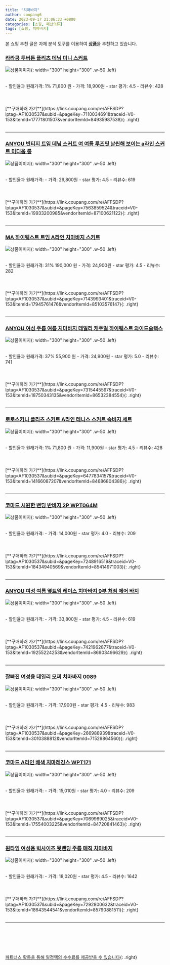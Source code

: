```yaml
---
title: "치마바지"
author: coupang6
date: 2023-09-17 21:06:33 +0800
categories: [쇼핑, 패션의류]
tags: [쇼핑, 치마바지]
---
```


본 쇼핑 추천 글은 자체 분석 도구를 이용하여 [**상품**](https://link.coupang.com/a/bao1ui)을 추천하고 있습니다.

### [라라콩 투버튼 플리츠 데님 미니 스커트](https://link.coupang.com/re/AFFSDP?lptag=AF1030537&subid=&pageKey=7110034691&traceid=V0-153&itemId=17771801507&vendorItemId=84935987538)

![상품이미지](https://thumbnail8.coupangcdn.com/thumbnails/remote/230x230ex/image/vendor_inventory/8262/9684f93bee6b2889f60f8e6b52acaa95cb38801203802aef3e6d24ca4825.jpg){: width="300" height="300" .w-50 .left}


<br>
- 할인율과 원래가격: 1%  71,800   원
- 가격: 18,900원
- star 평가: 4.5
- 리뷰수: 428
<br>
<br>
<br>
<br>
[**구매하러 가기**](https://link.coupang.com/re/AFFSDP?lptag=AF1030537&subid=&pageKey=7110034691&traceid=V0-153&itemId=17771801507&vendorItemId=84935987538){: .right}
<br>
<br>

---

### [ANYOU 빈티지 트임 데님 스커트 여 여름 루즈핏 날씬해 보이는 a라인 스커트 미디움 롱](https://link.coupang.com/re/AFFSDP?lptag=AF1030537&subid=&pageKey=7563859524&traceid=V0-153&itemId=19933200985&vendorItemId=87100621122)

![상품이미지](https://thumbnail9.coupangcdn.com/thumbnails/remote/230x230ex/image/vendor_inventory/fbed/725b51eb4e7bbf4576cd7785a2759908dbb6417c33ef95f12839e6340883.jpg){: width="300" height="300" .w-50 .left}


<br>
- 할인율과 원래가격: 
- 가격: 29,800원
- star 평가: 4.5
- 리뷰수: 619
<br>
<br>
<br>
<br>
[**구매하러 가기**](https://link.coupang.com/re/AFFSDP?lptag=AF1030537&subid=&pageKey=7563859524&traceid=V0-153&itemId=19933200985&vendorItemId=87100621122){: .right}
<br>
<br>

---

### [MA 하이웨스트 트임 A라인 치마바지 스커트](https://link.coupang.com/re/AFFSDP?lptag=AF1030537&subid=&pageKey=7143993401&traceid=V0-153&itemId=17945761476&vendorItemId=85103576147)

![상품이미지](https://thumbnail7.coupangcdn.com/thumbnails/remote/230x230ex/image/rs_quotation_api/xpfjmaa2/80fbad56334a495ead1d0bd379deaa24.jpg){: width="300" height="300" .w-50 .left}


<br>
- 할인율과 원래가격: 31%  190,000   원
- 가격: 24,900원
- star 평가: 4.5
- 리뷰수: 282
<br>
<br>
<br>
<br>
[**구매하러 가기**](https://link.coupang.com/re/AFFSDP?lptag=AF1030537&subid=&pageKey=7143993401&traceid=V0-153&itemId=17945761476&vendorItemId=85103576147){: .right}
<br>
<br>

---

### [ANYOU 여성 주름 여름 치마바지 데일리 캐주얼 하이웨스트 와이드슬랙스](https://link.coupang.com/re/AFFSDP?lptag=AF1030537&subid=&pageKey=7315445597&traceid=V0-153&itemId=18750343135&vendorItemId=86532384554)

![상품이미지](https://thumbnail8.coupangcdn.com/thumbnails/remote/230x230ex/image/vendor_inventory/25fd/d42bb5ea6a5d028fa605748f49306382b11f27bdfe345fadb693e4418b18.jpg){: width="300" height="300" .w-50 .left}


<br>
- 할인율과 원래가격: 37%  55,900   원
- 가격: 24,900원
- star 평가: 5.0
- 리뷰수: 741
<br>
<br>
<br>
<br>
[**구매하러 가기**](https://link.coupang.com/re/AFFSDP?lptag=AF1030537&subid=&pageKey=7315445597&traceid=V0-153&itemId=18750343135&vendorItemId=86532384554){: .right}
<br>
<br>

---

### [로로스키니 플리츠 스커트 A라인 테니스 스커트 속바지 세트](https://link.coupang.com/re/AFFSDP?lptag=AF1030537&subid=&pageKey=6477834157&traceid=V0-153&itemId=14166087207&vendorItemId=84686804386)

![상품이미지](https://thumbnail6.coupangcdn.com/thumbnails/remote/230x230ex/image/vendor_inventory/4c57/5ee62f12e22e0c249dfb2135c11ee3a4f0c87ca15b7f325adc804040a627.jpg){: width="300" height="300" .w-50 .left}


<br>
- 할인율과 원래가격: 1%  71,800   원
- 가격: 11,900원
- star 평가: 4.5
- 리뷰수: 428
<br>
<br>
<br>
<br>
[**구매하러 가기**](https://link.coupang.com/re/AFFSDP?lptag=AF1030537&subid=&pageKey=6477834157&traceid=V0-153&itemId=14166087207&vendorItemId=84686804386){: .right}
<br>
<br>

---

### [코마드 시원한 밴딩 반바지 2P WPT064M](https://link.coupang.com/re/AFFSDP?lptag=AF1030537&subid=&pageKey=7248916519&traceid=V0-153&itemId=18434940569&vendorItemId=85414971003)

![상품이미지](https://thumbnail10.coupangcdn.com/thumbnails/remote/230x230ex/image/vendor_inventory/fd3a/8e2d4a5e491c723470d718f3ec8975f09378527b92d5db82df6b9e7b2d6d.jpg){: width="300" height="300" .w-50 .left}


<br>
- 할인율과 원래가격: 
- 가격: 14,000원
- star 평가: 4.0
- 리뷰수: 209
<br>
<br>
<br>
<br>
[**구매하러 가기**](https://link.coupang.com/re/AFFSDP?lptag=AF1030537&subid=&pageKey=7248916519&traceid=V0-153&itemId=18434940569&vendorItemId=85414971003){: .right}
<br>
<br>

---

### [ANYOU 여성 여름 옆트임 레이스 치마바지 9부 처짐 에어 바지](https://link.coupang.com/re/AFFSDP?lptag=AF1030537&subid=&pageKey=7421962877&traceid=V0-153&itemId=19255224253&vendorItemId=86903496629)

![상품이미지](https://thumbnail8.coupangcdn.com/thumbnails/remote/230x230ex/image/vendor_inventory/f2a0/8cdc621d2dcb1ec8286e5abebffc2146916e0ed1cffc29f889c9c12303f6.jpg){: width="300" height="300" .w-50 .left}


<br>
- 할인율과 원래가격: 
- 가격: 33,800원
- star 평가: 4.5
- 리뷰수: 619
<br>
<br>
<br>
<br>
[**구매하러 가기**](https://link.coupang.com/re/AFFSDP?lptag=AF1030537&subid=&pageKey=7421962877&traceid=V0-153&itemId=19255224253&vendorItemId=86903496629){: .right}
<br>
<br>

---

### [잘빠진 여성용 데일리 모찌 치마바지 0089](https://link.coupang.com/re/AFFSDP?lptag=AF1030537&subid=&pageKey=266988939&traceid=V0-153&itemId=3010388812&vendorItemId=71529864560)

![상품이미지](https://thumbnail9.coupangcdn.com/thumbnails/remote/230x230ex/image/retail/images/7458328424846040-751db24d-6d36-4b4a-a10d-f61b79c8a485.jpg){: width="300" height="300" .w-50 .left}


<br>
- 할인율과 원래가격: 
- 가격: 17,900원
- star 평가: 4.5
- 리뷰수: 983
<br>
<br>
<br>
<br>
[**구매하러 가기**](https://link.coupang.com/re/AFFSDP?lptag=AF1030537&subid=&pageKey=266988939&traceid=V0-153&itemId=3010388812&vendorItemId=71529864560){: .right}
<br>
<br>

---

### [코마드 A라인 배색 치마레깅스 WPT171](https://link.coupang.com/re/AFFSDP?lptag=AF1030537&subid=&pageKey=7069969025&traceid=V0-153&itemId=17554003225&vendorItemId=84720841463)

![상품이미지](https://thumbnail8.coupangcdn.com/thumbnails/remote/230x230ex/image/vendor_inventory/44db/ec5cbeb4d90b7a8323e22726cfe0130ac73999eddf55e5d065fcf8de70a3.jpg){: width="300" height="300" .w-50 .left}


<br>
- 할인율과 원래가격: 
- 가격: 15,010원
- star 평가: 4.0
- 리뷰수: 209
<br>
<br>
<br>
<br>
[**구매하러 가기**](https://link.coupang.com/re/AFFSDP?lptag=AF1030537&subid=&pageKey=7069969025&traceid=V0-153&itemId=17554003225&vendorItemId=84720841463){: .right}
<br>
<br>

---

### [원타임 여성용 빅사이즈 뒷밴딩 주름 매직 치마바지](https://link.coupang.com/re/AFFSDP?lptag=AF1030537&subid=&pageKey=7292800632&traceid=V0-153&itemId=18643544541&vendorItemId=85790881511)

![상품이미지](https://thumbnail9.coupangcdn.com/thumbnails/remote/230x230ex/image/vendor_inventory/3b1c/ae3204fdc5f6fd5e41845878f8a0cdeb2d0b5724a81d357a068c08881cbf.jpg){: width="300" height="300" .w-50 .left}


<br>
- 할인율과 원래가격: 
- 가격: 18,020원
- star 평가: 4.5
- 리뷰수: 1642
<br>
<br>
<br>
<br>
[**구매하러 가기**](https://link.coupang.com/re/AFFSDP?lptag=AF1030537&subid=&pageKey=7292800632&traceid=V0-153&itemId=18643544541&vendorItemId=85790881511){: .right}
<br>
<br>

---
<br><br><br><br><br> [파트너스 활동을 통해 일정액의 수수료를 제공받을 수 있습니다](https://link.coupang.com/a/bao1ui){: .right}